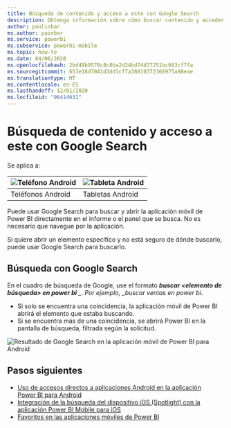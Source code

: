 ```yaml
---
title: Búsqueda de contenido y acceso a este con Google Search
description: Obtenga información sobre cómo buscar contenido y acceder a este con Google Search.
author: paulinbar
ms.author: painbar
ms.service: powerbi
ms.subservice: powerbi-mobile
ms.topic: how-to
ms.date: 04/06/2020
ms.openlocfilehash: 2bd49b9578c8c0ba2d24bd74d77251bc663cf7fa
ms.sourcegitcommit: 653e18d7041d3dd1cf7a38010372366975a98eae
ms.translationtype: HT
ms.contentlocale: es-ES
ms.lasthandoff: 12/01/2020
ms.locfileid: "96414631"
---
```

# <a name="find-and-access-your-content-with-google-search"></a>Búsqueda de contenido y acceso a este con Google Search

Se aplica a:

| ![Teléfono Android](./media/mobile-app-find-access-google-search/android-logo-40-px.png) | ![Tableta Android](./media/mobile-app-find-access-google-search/android-logo-40-px.png) |
|:--- |:--- |
| Teléfonos Android |Tabletas Android |

Puede usar Google Search para buscar y abrir la aplicación móvil de Power BI directamente en el informe o el panel que se busca. No es necesario que navegue por la aplicación.

Si quiere abrir un elemento específico y no está seguro de dónde buscarlo, puede usar Google Search para buscarlo.

## <a name="search-using-google-search"></a>Búsqueda con Google Search

En el cuadro de búsqueda de Google, use el formato ***buscar &lt;elemento de búsqueda&gt; en power bi** _. Por ejemplo, _*buscar ventas en power bi**.

* Si solo se encuentra una coincidencia, la aplicación móvil de Power BI abrirá el elemento que estaba buscando.
* Si se encuentra más de una coincidencia, se abrirá Power BI en la pantalla de búsqueda, filtrada según la solicitud.

![Resultado de Google Search en la aplicación móvil de Power BI para Android](media/mobile-app-find-access-google-search/mobile-google-search.png)

## <a name="next-steps"></a>Pasos siguientes
* [Uso de accesos directos a aplicaciones Android en la aplicación Power BI para Android](mobile-app-quick-access-shortcuts.md)
* [Integración de la búsqueda del dispositivo iOS (Spotlight) con la aplicación Power BI Mobile para iOS](mobile-apps-ios-search-integration.md)
* [Favoritos en las aplicaciones móviles de Power BI](mobile-apps-favorites.md)
